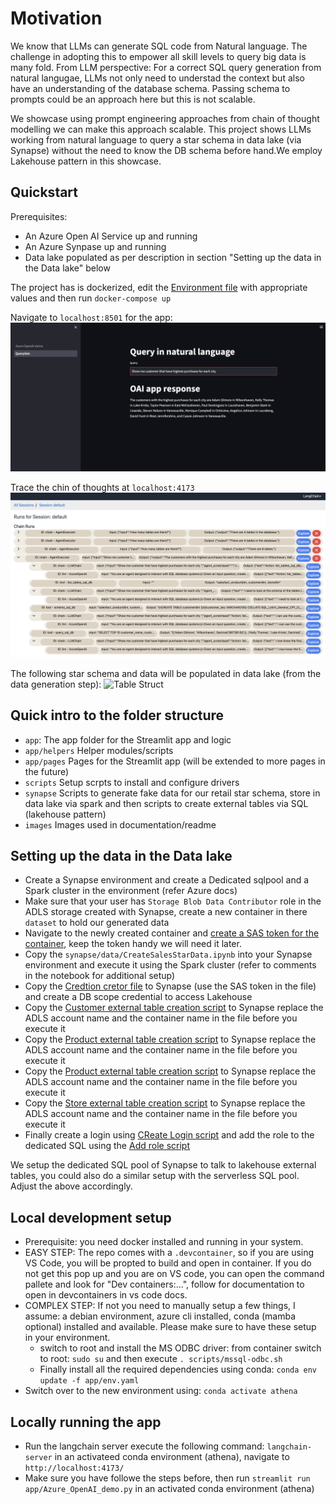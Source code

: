 
# Motivation

We know that LLMs can generate SQL code from Natural language. The challenge in adopting this to empower all skill levels to query big data is many fold. From LLM perspective: For a correct SQL query generation from natural langugae, LLMs not only need to understad the context but also have an understanding of the database schema. Passing schema to prompts could be an approach here but this is not scalable. 

We showcase using prompt engineering approaches from chain of thought modelling we can make this approach scalable. This project shows LLMs working from natural language to query a star schema in data lake (via Synapse) without the need to know the DB schema before hand.We employ Lakehouse pattern in this showcase.

## Quickstart

Prerequisites:
- An Azure Open AI Service up and running
- An Azure Synpase up and running
- Data lake populated as per description in section "Setting up the data in the Data lake" below

The project has is dockerized, edit the [Environment file](app/.env) with appropriate values and then run `docker-compose up`



Navigate to `localhost:8501` for the app:
![App Screenshot](images/athenaApp.png)

Trace the chin of thoughts at `localhost:4173`
![Chain of Thought](images/DebugCOT.png)

The following star schema and data will be populated in data lake (from the data generation step):
![Table Struct](images/tableStruct.png)


## Quick intro to the folder structure

- `app`: The app folder for the Streamlit app and logic 
- `app/helpers` Helper modules/scripts
- `app/pages` Pages for the Streamlit app (will be extended to more pages in the future)
- `scripts` Setup scrpts to install and configure drivers
- `synapse` Scripts to generate fake data for our retail star schema, store in data lake via spark and then scripts to create external tables via SQL (lakehouse pattern)
- `images` Images used in documentation/readme

## Setting up the data in the Data lake
- Create a Synapse environment and create a Dedicated sqlpool and a Spark cluster in the environment (refer Azure docs)
- Make sure that your user has `Storage Blob Data Contributor` role in the ADLS storage created with Synapse, create a new container in there `dataset` to hold our generated data
- Navigate to the newly created container and [create a SAS token for the container](https://learn.microsoft.com/en-us/azure/cognitive-services/translator/document-translation/how-to-guides/create-sas-tokens?tabs=Containers), keep the token handy we will need it later. 
- Copy the `synapse/data/CreateSalesStarData.ipynb` into your Synapse environment and execute it using the Spark cluster (refer to comments in the notebook for additional setup)
- Copy the [Credtion cretor file](synapse/sql/CreateDBScopedCred.sql) to Synapse (use the SAS token in the file) and create a DB scope credential to access Lakehouse
- Copy the [Customer external table creation script](synapse/sql/CreateCustomerExternal.sql) to Synapse replace the ADLS account name and the container name in the file before you execute it
- Copy the [Product external table creation script](synapse/sql/CreateProductExternal.sql) to Synapse replace the ADLS account name and the container name in the file before you execute it
- Copy the [Product external table creation script](synapse/sql/CreateSalesExternal.sql) to Synapse replace the ADLS account name and the container name in the file before you execute it
- Copy the [Store external table creation script](synapse/sql/CreateStoreExternal.sql) to Synapse replace the ADLS account name and the container name in the file before you execute it
- Finally create a login using [CReate Login script](synapse/sql/CreateLogin.sql) and add the role to the dedicated SQL using the [Add role script](synapse/sql/AddRole.sql)

We setup the dedicated SQL pool of Synapse to talk to lakehouse external tables, you could also do a similar setup with the serverless SQL pool. Adjust the above accordingly. 

## Local development setup

- Prerequisite: you need docker installed and running in your system. 
- EASY STEP: The repo comes with a `.devcontainer`, so if you are using VS Code, you will be propted to build and open in container. If you do not get this pop up and you are on VS code, you can open the command pallete and look for "Dev containers:...", follow for documentation to open in devcontainers in vs code docs. 
- COMPLEX STEP: If not you need to manually setup a few things, I assume: a debian environment, azure cli installed, conda (mamba optional) installed and available. Please make sure to have these setup in your environment. 
  - switch to root and install the MS ODBC driver: from container switch to root: `sudo su` and then execute `. scripts/mssql-odbc.sh`
  - Finally install all the required dependencies using conda: `conda env update -f app/env.yaml`
- Switch over to the new environment using: `conda activate athena`

## Locally running the app

- Run the langchain server execute the following command: `langchain-server` in an activateed conda environment (athena), navigate to `http://localhost:4173/`
- Make sure you have followe the steps before, then run `streamlit run app/Azure_OpenAI_demo.py` in an activated conda environment (athena)

